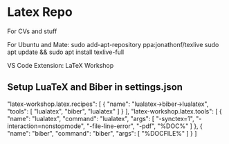 # Latex Repo
For CVs and stuff

For Ubuntu and Mate:
sudo add-apt-repository ppa:jonathonf/texlive
sudo apt update && sudo apt install texlive-full

VS Code Extension:
LaTeX Workshop

## Setup LuaTeX and Biber in settings.json
 "latex-workshop.latex.recipes": [
        {
            "name": "lualatex->biber->lualatex",
            "tools": [
                "lualatex",
                "biber",
                "lualatex"
            ]
        }
    ],
    "latex-workshop.latex.tools": [
        {
            "name": "lualatex",
            "command": "lualatex",
            "args": [
                "-synctex=1",
                "-interaction=nonstopmode",
                "-file-line-error",
                "-pdf",
                "%DOC%"
            ]
        },
        {
            "name": "biber",
            "command": "biber",
            "args": [
                "%DOCFILE%"
            ]
        }
    ]